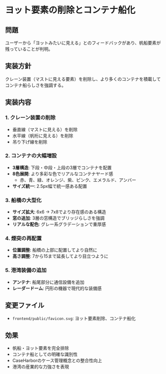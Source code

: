 # ヨット要素の削除とコンテナ船化

## 問題
ユーザーから「ヨットみたいに見える」とのフィードバックがあり、帆船要素が残っていることが判明。

## 実装方針
クレーン装置（マストに見える要素）を削除し、より多くのコンテナを積載してコンテナ船らしさを強調する。

## 実装内容

### 1. クレーン装置の削除
- 垂直線（マストに見える）を削除
- 水平線（帆桁に見える）を削除
- 吊り下げ線を削除

### 2. コンテナの大幅増設
- **3層構造**: 下段・中段・上段の3層でコンテナを配置
- **8色展開**: より多彩な色でリアルなコンテナヤード感
  - 赤、青、緑、オレンジ、紫、ピンク、エメラルド、アンバー
- **サイズ統一**: 2.5px幅で統一感ある配置

### 3. 船橋の大型化
- **サイズ拡大**: 6x6 → 7x8でより存在感のある構造
- **窓の追加**: 3層の窓構造でブリッジらしさを強調
- **リアルな配色**: グレー系グラデーションで重厚感

### 4. 煙突の再配置
- **位置調整**: 船橋の上部に配置してより自然に
- **高さ調整**: 7から15まで延長してより目立つように

### 5. 港湾装備の追加
- **アンテナ**: 船尾部分に通信設備を追加
- **レーダードーム**: 円形の機器で現代的な装備感

## 変更ファイル
- `frontend/public/favicon.svg`: ヨット要素削除、コンテナ船化

## 効果
- 帆船・ヨット要素を完全排除
- コンテナ船としての明確な識別性
- CaseHarborのケース管理概念との整合性向上
- 港湾の産業的な力強さを表現